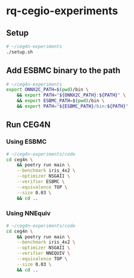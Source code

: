 # rq-cegio-experiments

## Setup

```bash
# ~/ceg4n-experiments
./setup.sh
```


## Add ESBMC binary to the path
```bash
# ~/ceg4n-experiments
export ONNX2C_PATH=$(pwd)/bin \
    && export PATH="${ONNX2C_PATH}:${PATH}" \
    && export ESBMC_PATH=$(pwd)/bin \
    && export PATH="${ESBMC_PATH}/bin:${PATH}" 
```

## Run CEG4N

### Using ESBMC
```bash
# ~/ceg4n-experiments/code
cd ceg4n \
    && poetry run main \
    --benchmark iris_4x2 \
    --optimizer NSGAII \
    --verifier ESBMC \
    --equivalence TOP \
    --size 0.03 \
    && cd ..
```

### Using NNEquiv
```bash
# ~/ceg4n-experiments/code
cd ceg4n \
    && poetry run main \
    --benchmark iris_4x2 \
    --optimizer NSGAII \
    --verifier NNEQUIV \
    --equivalence TOP \
    --size 0.03 \
    && cd ..
```